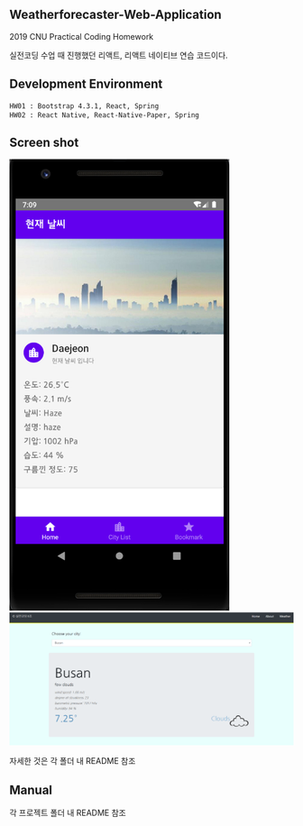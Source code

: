 <h2>Weatherforecaster-Web-Application</h2>
2019 CNU Practical Coding Homework

실전코딩 수업 때 진행했던 리액트, 리액트 네이티브 연습 코드이다. 

<h2>Development Environment</h2>

```
HW01 : Bootstrap 4.3.1, React, Spring  
HW02 : React Native, React-Native-Paper, Spring
```

<h2>Screen shot</h2>
<img src='reactnative.png'>



<img src='react.png'>



자세한 것은 각 폴더 내 README 참조



<h2>Manual</h2>
각 프로젝트 폴더 내 README 참조
